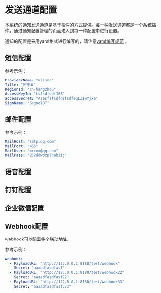 # 发送通道配置

本系统的通知发送通道是基于插件的方式提供。每一种发送通道都是一个系统插件。通过通知配置管理的页面进入到每一种配置中进行设置。

通知的配置是采用yaml格式进行编写的，请注意[yaml编写规范](/guide/other/yaml.html) 。


## 短信配置

参考示例：

```yaml
ProviderName: "alisms"
Title: "阿里云"
RegionId: "cn-hangzhou"
AccessKeyId: "LsfsdfsdfI6B"
accessSecret: "AsesfsfsdfdsfsdfeqLZIwYjxa"
SignName: "SagooIOT"
```


## 邮件配置

参考示例：

```yaml
MailHost: "smtp.qq.com"
MailPort: "465"
MailUser: "xxxxx@qq.com"
MailPass: "232ddwdzplnabiig"
```

## 语音配置


## 钉钉配置


## 企业微信配置



## Webhook配置

webhook可以配置多个联动地址。

参考示例：

```yaml
webhook:
  - PayloadURL: "http://127.0.0.1:8180/test/webhook"
    Secret: "aaaadfasdfasf"
  - PayloadURL: "http://127.0.0.1:8180/test/webhook22"
    Secret: "aaaadfasdfasf22"
  - PayloadURL: "http://127.0.0.1:8180/test/webhook33"
    Secret: "aaaadfasdfasf333"
```

